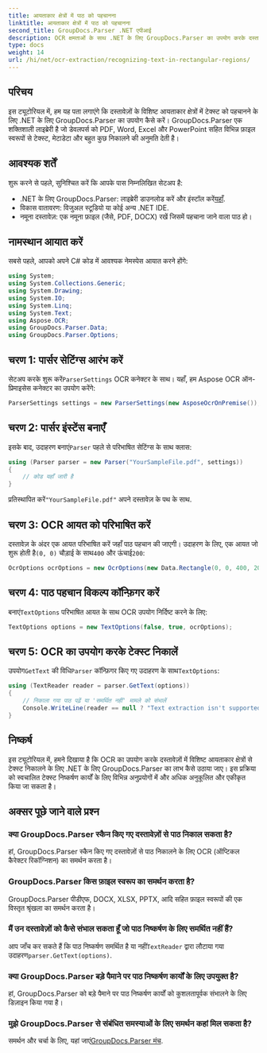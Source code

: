 ```yaml
---
title: आयताकार क्षेत्रों में पाठ को पहचानना
linktitle: आयताकार क्षेत्रों में पाठ को पहचानना
second_title: GroupDocs.Parser .NET एपीआई
description: OCR क्षमताओं के साथ .NET के लिए GroupDocs.Parser का उपयोग करके दस्तावेज़ों के विशिष्ट क्षेत्रों में पाठ को पहचानना सीखें।
type: docs
weight: 14
url: /hi/net/ocr-extraction/recognizing-text-in-rectangular-regions/
---
```

## परिचय
इस ट्यूटोरियल में, हम यह पता लगाएंगे कि दस्तावेज़ों के विशिष्ट आयताकार क्षेत्रों में टेक्स्ट को पहचानने के लिए .NET के लिए GroupDocs.Parser का उपयोग कैसे करें। GroupDocs.Parser एक शक्तिशाली लाइब्रेरी है जो डेवलपर्स को PDF, Word, Excel और PowerPoint सहित विभिन्न फ़ाइल स्वरूपों से टेक्स्ट, मेटाडेटा और बहुत कुछ निकालने की अनुमति देती है।
## आवश्यक शर्तें
शुरू करने से पहले, सुनिश्चित करें कि आपके पास निम्नलिखित सेटअप है:
-  .NET के लिए GroupDocs.Parser: लाइब्रेरी डाउनलोड करें और इंस्टॉल करें[यहाँ](https://releases.groupdocs.com/parser/net/).
- विकास वातावरण: विजुअल स्टूडियो या कोई अन्य .NET IDE.
- नमूना दस्तावेज़: एक नमूना फ़ाइल (जैसे, PDF, DOCX) रखें जिसमें पहचाना जाने वाला पाठ हो।

## नामस्थान आयात करें
सबसे पहले, आपको अपने C# कोड में आवश्यक नेमस्पेस आयात करने होंगे:
```csharp
using System;
using System.Collections.Generic;
using System.Drawing;
using System.IO;
using System.Linq;
using System.Text;
using Aspose.OCR;
using GroupDocs.Parser.Data;
using GroupDocs.Parser.Options;
```
## चरण 1: पार्सर सेटिंग्स आरंभ करें
 सेटअप करके शुरू करें`ParserSettings` OCR कनेक्टर के साथ। यहाँ, हम Aspose OCR ऑन-प्रिमाइसेस कनेक्टर का उपयोग करेंगे:
```csharp
ParserSettings settings = new ParserSettings(new AsposeOcrOnPremise());
```
## चरण 2: पार्सर इंस्टेंस बनाएँ
 इसके बाद, उदाहरण बनाएं`Parser` पहले से परिभाषित सेटिंग्स के साथ क्लास:
```csharp
using (Parser parser = new Parser("YourSampleFile.pdf", settings))
{
    // कोड यहाँ जारी है
}
```
 प्रतिस्थापित करें`"YourSampleFile.pdf"` अपने दस्तावेज़ के पथ के साथ.
## चरण 3: OCR आयत को परिभाषित करें
 दस्तावेज़ के अंदर एक आयत परिभाषित करें जहाँ पाठ पहचान की जाएगी। उदाहरण के लिए, एक आयत जो शुरू होती है`(0, 0)` चौड़ाई के साथ`400` और ऊंचाई`200`:
```csharp
OcrOptions ocrOptions = new OcrOptions(new Data.Rectangle(0, 0, 400, 200));
```
## चरण 4: पाठ पहचान विकल्प कॉन्फ़िगर करें
 बनाएं`TextOptions` परिभाषित आयत के साथ OCR उपयोग निर्दिष्ट करने के लिए:
```csharp
TextOptions options = new TextOptions(false, true, ocrOptions);
```
## चरण 5: OCR का उपयोग करके टेक्स्ट निकालें
 उपयोग`GetText` की विधि`Parser` कॉन्फ़िगर किए गए उदाहरण के साथ`TextOptions`:
```csharp
using (TextReader reader = parser.GetText(options))
{
    // निकाला गया पाठ पढ़ें या 'समर्थित नहीं' मामले को संभालें
    Console.WriteLine(reader == null ? "Text extraction isn't supported" : reader.ReadToEnd());
}
```

## निष्कर्ष
इस ट्यूटोरियल में, हमने दिखाया है कि OCR का उपयोग करके दस्तावेज़ों में विशिष्ट आयताकार क्षेत्रों से टेक्स्ट निकालने के लिए .NET के लिए GroupDocs.Parser का लाभ कैसे उठाया जाए। इस प्रक्रिया को स्वचालित टेक्स्ट निष्कर्षण कार्यों के लिए विभिन्न अनुप्रयोगों में और अधिक अनुकूलित और एकीकृत किया जा सकता है।

## अक्सर पूछे जाने वाले प्रश्न
### क्या GroupDocs.Parser स्कैन किए गए दस्तावेज़ों से पाठ निकाल सकता है?
हां, GroupDocs.Parser स्कैन किए गए दस्तावेज़ों से पाठ निकालने के लिए OCR (ऑप्टिकल कैरेक्टर रिकॉग्निशन) का समर्थन करता है।
### GroupDocs.Parser किस फ़ाइल स्वरूप का समर्थन करता है?
GroupDocs.Parser पीडीएफ, DOCX, XLSX, PPTX, आदि सहित फ़ाइल स्वरूपों की एक विस्तृत श्रृंखला का समर्थन करता है।
### मैं उन दस्तावेज़ों को कैसे संभाल सकता हूँ जो पाठ निष्कर्षण के लिए समर्थित नहीं हैं?
 आप जाँच कर सकते हैं कि पाठ निष्कर्षण समर्थित है या नहीं`TextReader` द्वारा लौटाया गया उदाहरण`parser.GetText(options)`.
### क्या GroupDocs.Parser बड़े पैमाने पर पाठ निष्कर्षण कार्यों के लिए उपयुक्त है?
हां, GroupDocs.Parser को बड़े पैमाने पर पाठ निष्कर्षण कार्यों को कुशलतापूर्वक संभालने के लिए डिज़ाइन किया गया है।
### मुझे GroupDocs.Parser से संबंधित समस्याओं के लिए समर्थन कहां मिल सकता है?
 समर्थन और चर्चा के लिए, यहां जाएं[GroupDocs.Parser मंच](https://forum.groupdocs.com/c/parser/17).